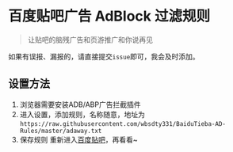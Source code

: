 # 百度贴吧广告 AdBlock 过滤规则

> 让贴吧的脑残广告和页游推广和你说再见

如果有误报、漏报的，请直接提交`issue`即可，我会及时添加。

## 设置方法
1. 浏览器需要安装ADB/ABP广告拦截插件
2. 进入设置，添加规则，名称随意，地址为
`https://raw.githubusercontent.com/wbsdty331/BaiduTieba-AD-Rules/master/adaway.txt` 
3. 保存规则 重新进入[百度贴吧](http://tieba.baidu.com/)，再看看~
